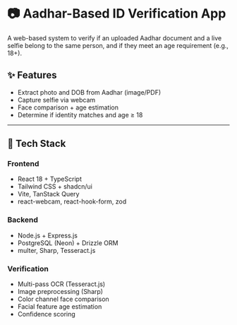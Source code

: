 # 📷 Aadhar-Based ID Verification App

A web-based system to verify if an uploaded Aadhar document and a live selfie belong to the same person, and if they meet an age requirement (e.g., 18+).

## ✨ Features

- Extract photo and DOB from Aadhar (image/PDF)
- Capture selfie via webcam
- Face comparison + age estimation
- Determine if identity matches and age ≥ 18

---

## 🧰 Tech Stack

### Frontend
- React 18 + TypeScript
- Tailwind CSS + shadcn/ui
- Vite, TanStack Query
- react-webcam, react-hook-form, zod

### Backend
- Node.js + Express.js
- PostgreSQL (Neon) + Drizzle ORM
- multer, Sharp, Tesseract.js

### Verification
- Multi-pass OCR (Tesseract.js)
- Image preprocessing (Sharp)
- Color channel face comparison
- Facial feature age estimation
- Confidence scoring
